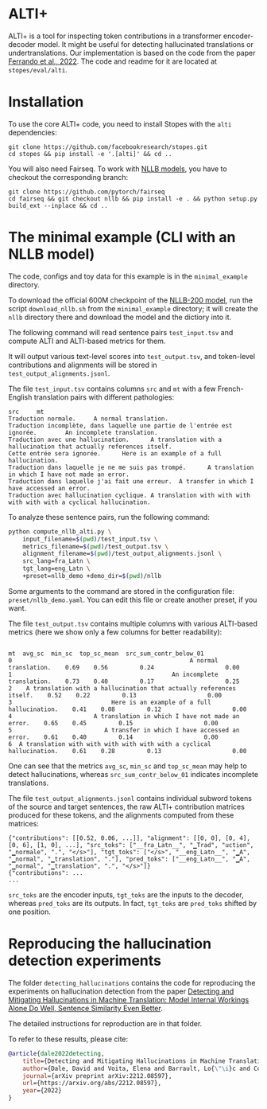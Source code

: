 # ALTI+

ALTI+ is a tool for inspecting token contributions in a transformer encoder-decoder model.
It might be useful for detecting hallucinated translations or undertranslations.
Our implementation is based on the code from the paper [Ferrando et al., 2022](https://arxiv.org/abs/2205.11631).
The code and readme for it are located at `stopes/eval/alti`.

# Installation

To use the core ALTI+ code, you need to install Stopes with the `alti` dependencies:

```
git clone https://github.com/facebookresearch/stopes.git
cd stopes && pip install -e '.[alti]' && cd ..
```

You will also need Fairseq. To work with [NLLB models](https://github.com/facebookresearch/fairseq/tree/nllb),
you have to checkout the corresponding branch:

```
git clone https://github.com/pytorch/fairseq
cd fairseq && git checkout nllb && pip install -e . && python setup.py build_ext --inplace && cd ..
```

# The minimal example (CLI with an NLLB model)

The code, configs and toy data for this example is in the `minimal_example` directory.

To download the official 600M checkpoint of the [NLLB-200 model](https://github.com/facebookresearch/fairseq/tree/nllb),
run the script `download_nllb.sh` from the `minimal_example` directory;
it will create the `nllb` directory there and download the model and the dictiory into it.

The following command will read sentence pairs `test_input.tsv` and compute ALTI and ALTI-based metrics for them.

It will output various text-level scores into `test_output.tsv`,
and token-level contributions and alignments will be stored in `test_output_alignments.jsonl`.

The file `test_input.tsv` contains columns `src` and `mt` with a few French-English translation pairs with different pathologies:

```
src     mt
Traduction normale.     A normal translation.
Traduction incomplète, dans laquelle une partie de l'entrée est ignorée.        An incomplete translation.
Traduction avec une hallucination.      A translation with a hallucination that actually references itself.
Cette entrée sera ignorée.      Here is an example of a full hallucination.
Traduction dans laquelle je ne me suis pas trompé.      A translation in which I have not made an error.
Traduction dans laquelle j'ai fait une erreur.  A transfer in which I have accessed an error.
Traduction avec hallucination cyclique. A translation with with with with with with a cyclical hallucination.
```

To analyze these sentence pairs, run the following command:

```bash
python compute_nllb_alti.py \
    input_filename=$(pwd)/test_input.tsv \
    metrics_filename=$(pwd)/test_output.tsv \
    alignment_filename=$(pwd)/test_output_alignments.jsonl \
    src_lang=fra_Latn \
    tgt_lang=eng_Latn \
    +preset=nllb_demo +demo_dir=$(pwd)/nllb
```

Some arguments to the command are stored in the configuration file: `preset/nllb_demo.yaml`.
You can edit this file or create another preset, if you want.

The file `test_output.tsv` contains multiple columns with various ALTI-based metrics
(here we show only a few columns for better readability):

```
                                                                      mt  avg_sc  min_sc  top_sc_mean  src_sum_contr_below_01
0                                                  A normal translation.    0.69    0.56         0.24                    0.00
1                                             An incomplete translation.    0.73    0.40         0.17                    0.25
2    A translation with a hallucination that actually references itself.    0.52    0.22         0.13                    0.00
3                            Here is an example of a full hallucination.    0.41    0.08         0.12                    0.00
4                       A translation in which I have not made an error.    0.65    0.45         0.15                    0.00
5                          A transfer in which I have accessed an error.    0.61    0.40         0.14                    0.00
6  A translation with with with with with with a cyclical hallucination.    0.61    0.28         0.13                    0.00
```

One can see that the metrics `avg_sc`, `min_sc` and `top_sc_mean` may help to detect hallucinations,
whereas `src_sum_contr_below_01` indicates incomplete translations.

The file `test_output_alignments.jsonl` contains individual subword tokens of the source and target sentences,
the raw ALTI+ contribution matrices produced for these tokens, and the alignments computed from these matrices:

```
{"contributions": [[0.52, 0.06, ...]], "alignment": [[0, 0], [0, 4], [0, 6], [1, 0], ...], "src_toks": ["__fra_Latn__", "▁Trad", "uction", "▁normale", ".", "</s>"], "tgt_toks": ["</s>", "__eng_Latn__", "▁A", "▁normal", "▁translation", "."], "pred_toks": ["__eng_Latn__", "▁A", "▁normal", "▁translation", ".", "</s>"]}
{"contributions": ...
...
```

`src_toks` are the encoder inputs, `tgt_toks` are the inputs to the decoder, whereas `pred_toks` are its outputs.
In fact, `tgt_toks` are `pred_toks` shifted by one position.

# Reproducing the hallucination detection experiments

The folder `detecting_hallucinations` contains the code for reproducing the experiments on hallucination detection
from the paper [Detecting and Mitigating Hallucinations in Machine Translation: Model Internal Workings Alone Do Well, Sentence Similarity Even Better](https://arxiv.org/abs/2212.08597).

The detailed instructions for reproduction are in that folder.

To refer to these results, please cite:

```bibtex
@article{dale2022detecting,
    title={Detecting and Mitigating Hallucinations in Machine Translation: Model Internal Workings Alone Do Well, Sentence Similarity Even Better},
    author={Dale, David and Voita, Elena and Barrault, Lo{\"\i}c and Costa-juss{\`a}, Marta R},
    journal={arXiv preprint arXiv:2212.08597},
    url={https://arxiv.org/abs/2212.08597},
    year={2022}
}
```
